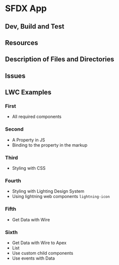 # SFDX App

## Dev, Build and Test

## Resources

## Description of Files and Directories

## Issues


## LWC Examples

### First
- All required components

### Second
- A Property in JS
- Binding to the property in the markup

### Third
- Styling with CSS

### Fourth
- Styling with Lighting Design System
- Using lightning web components `lightning-icon`

### Fifth
- Get Data with Wire


### Sixth
- Get Data with Wire to Apex
- List
- Use custom child components
- Use events with Data


